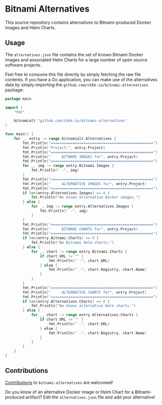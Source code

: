 # Bitnami Alternatives

This source repository contains alternatives to Bitnami-produced Docker images
and Helm Charts.

## Usage

The `alternatives.json` file contains the set of known Bitnami Docker images
and associated Helm Charts for a large number of open source software projects.

Feel free to consume this file directly by simply fetching the raw file
contents. If you have a Go application, you can make use of the alternatives
data by simply importing the `github.com/chkk-io/bitnami-alternatives` package:

```go
package main

import (
    "fmt"

    bitnamialt "github.com/chkk-io/bitnami-alternatives"
)

func main() {
    for _, entry := range bitnamialt.Alternatives {
        fmt.Println("===============================================")
        fmt.Println("Project:", entry.Project)
        fmt.Println("===============================================")
        fmt.Println("     BITNAMI IMAGES for", entry.Project)
        fmt.Println("===============================================")
        for _, img := range entry.Bitnami.Images {
            fmt.Println(" -", img)
        }
        fmt.Println("===============================================")
        fmt.Println("     ALTERNATIVE IMAGES for", entry.Project)
        fmt.Println("===============================================")
        if len(entry.Alternatives.Images) == 0 {
            fmt.Println("No known alternative Docker images.")
        } else {
            for _, img := range entry.Alternatives.Images {
                fmt.Println(" -", img)
            }
        }
        fmt.Println("===============================================")
        fmt.Println("     BITNAMI CHARTS for", entry.Project)
        fmt.Println("===============================================")
        if len(entry.Bitnami.Charts) == 0 {
            fmt.Println("No Bitnami Helm charts.")
        } else {
            for _, chart := range entry.Bitnami.Charts {
                if chart.URL != "" {
                    fmt.Println(" -", chart.URL)
                } else {
                    fmt.Println(" -", chart.Registry, chart.Name)
                }
            }
        }
        fmt.Println("===============================================")
        fmt.Println("     ALTERNATIVE CHARTS for", entry.Project)
        fmt.Println("===============================================")
        if len(entry.Alternatives.Charts) == 0 {
            fmt.Println("No known alternative Helm charts.")
        } else {
            for _, chart := range entry.Alternatives.Charts {
                if chart.URL != "" {
                    fmt.Println(" -", chart.URL)
                } else {
                    fmt.Println(" -", chart.Registry, chart.Name)
                }
            }
        }
    }
}
```

## Contributions

[Contributions](CONTRIBUTING.md) to `bitnami-alternatives` are welcomed!

Do you know of an alternative Docker image or Helm Chart for a Bitnami-produced
artifact? Edit the `alternatives.json` file and add your alternative!

